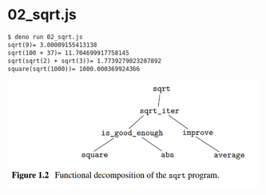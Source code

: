 # 02_sqrt.js

```
$ deno run 02_sqrt.js 
sqrt(9)= 3.00009155413138
sqrt(100 + 37)= 11.704699917758145
sqrt(sqrt(2) + sqrt(3))= 1.7739279023207892
square(sqrt(1000))= 1000.000369924366
```

![](./img/Fig1.2.png)
